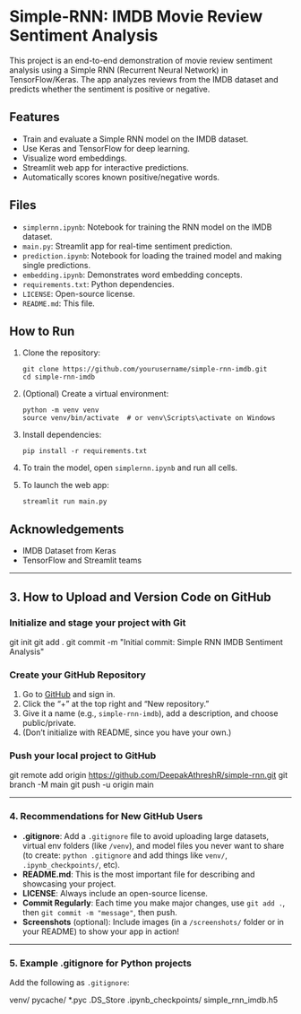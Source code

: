 # Simple-RNN: IMDB Movie Review Sentiment Analysis

This project is an end-to-end demonstration of movie review sentiment analysis using a Simple RNN (Recurrent Neural Network) in TensorFlow/Keras. The app analyzes reviews from the IMDB dataset and predicts whether the sentiment is positive or negative.

## Features

- Train and evaluate a Simple RNN model on the IMDB dataset.
- Use Keras and TensorFlow for deep learning.
- Visualize word embeddings.
- Streamlit web app for interactive predictions.
- Automatically scores known positive/negative words.

## Files

- `simplernn.ipynb`: Notebook for training the RNN model on the IMDB dataset.
- `main.py`: Streamlit app for real-time sentiment prediction.
- `prediction.ipynb`: Notebook for loading the trained model and making single predictions.
- `embedding.ipynb`: Demonstrates word embedding concepts.
- `requirements.txt`: Python dependencies.
- `LICENSE`: Open-source license.
- `README.md`: This file.

## How to Run

1. Clone the repository:
    ```
    git clone https://github.com/yourusername/simple-rnn-imdb.git
    cd simple-rnn-imdb
    ```

2. (Optional) Create a virtual environment:
    ```
    python -m venv venv
    source venv/bin/activate  # or venv\Scripts\activate on Windows
    ```

3. Install dependencies:
    ```
    pip install -r requirements.txt
    ```

4. To train the model, open `simplernn.ipynb` and run all cells.

5. To launch the web app:
    ```
    streamlit run main.py
    ```

## Acknowledgements

- IMDB Dataset from Keras
- TensorFlow and Streamlit teams

---

## 3. How to Upload and Version Code on GitHub

### Initialize and stage your project with Git

git init
git add .
git commit -m "Initial commit: Simple RNN IMDB Sentiment Analysis"

### Create your GitHub Repository

1. Go to [GitHub](https://github.com/) and sign in.
2. Click the “+” at the top right and “New repository.”
3. Give it a name (e.g., `simple-rnn-imdb`), add a description, and choose public/private.
4. (Don’t initialize with README, since you have your own.)

### Push your local project to GitHub

git remote add origin https://github.com/DeepakAthreshR/simple-rnn.git
git branch -M main
git push -u origin main

---

### 4. Recommendations for New GitHub Users

- **.gitignore**: Add a `.gitignore` file to avoid uploading large datasets, virtual env folders (like `/venv`), and model files you never want to share (to create: `python .gitignore` and add things like `venv/`, `.ipynb_checkpoints/`, etc).
- **README.md**: This is the most important file for describing and showcasing your project.
- **LICENSE**: Always include an open-source license.
- **Commit Regularly**: Each time you make major changes, use `git add .`, then `git commit -m "message"`, then push.
- **Screenshots** (optional): Include images (in a `/screenshots/` folder or in your README) to show your app in action!

---

### 5. Example .gitignore for Python projects

Add the following as `.gitignore`:

venv/
pycache/
*.pyc
.DS_Store
.ipynb_checkpoints/
simple_rnn_imdb.h5


